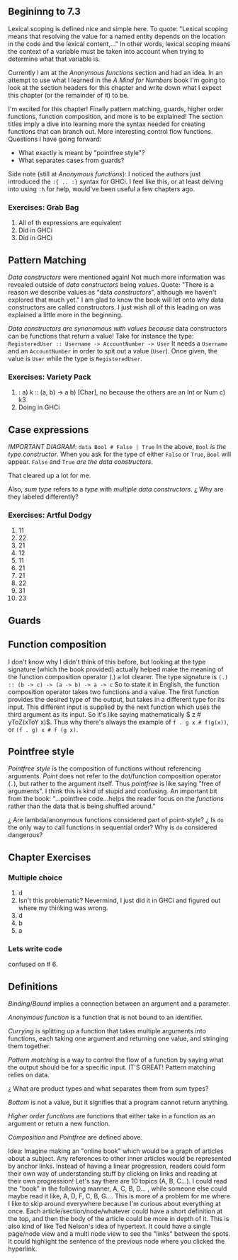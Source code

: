 ## Begininng to 7.3
Lexical scoping is defined nice and simple here. To quote:
"Lexical scoping means that resolving the value for a named entity depends on the location in the code and the lexical content,..."
In other words, lexical scoping means the context of a variable must be taken into account when trying to determine what that variable is.

Currently I am at the *Anonymous functions* section and had an idea.
In an attempt to use what I learned in the _A Mind for Numbers_ book I'm going to look at the section headers for this chapter and write down what I expect this chapter (or the remainder of it) to be.

I'm excited for this chapter! Finally pattern matching, guards, higher order functions, function composition, and more is to be explained!
The section titles imply a dive into learning more the syntax needed for creating functions that can branch out. More interesting control flow functions.
Questions I have going forward:
- What exactly is meant by "pointfree style"?
- What separates cases from guards?

Side note (still at *Anonymous functions*): I noticed the authors just introduced the `:{ .. :}` syntax for GHCi. I feel like this, or at least delving into using `:h` for help, would've been useful a few chapters ago.

### Exercises: Grab Bag
1. All of th expressions are equivalent
2. Did in GHCi
3. Did in GHCi


## Pattern Matching
*Data constructors* were mentioned again! Not much more information was revealed outside of _data constructors_ being _values_. Quote:
"There is a reason we describe values as "data _constructors_", although we haven't explored that much yet."
I am glad to know the book will let onto why data constructors are called constructors. I just wish all of this leading on was explained a little more in the beginning.

_Data constructors are synonomous with values because_ data constructors can be functions that return a value!
Take for instance the type: `RegisteredUser :: Username -> AccountNumber -> User`
It needs a `Username` and an `AccountNumber` in order to spit out a value (`User`). Once given, the value is `User` while the type is `RegisteredUser`.

### Exercises: Variety Pack
1. :
  a) k :: (a, b) -> a
  b) [Char], no because the others are an Int or Num
  c) k3
2. Doing in GHCi

## Case expressions
_IMPORTANT DIAGRAM_:
`data Bool # False | True`
In the above, `Bool` _is the type constructor_. When you ask for the type of either `False` or `True`, `Bool` will appear. `False` and `True` _are the data constructors_.

That cleared up a lot for me.

Also, _sum type_ refers to a *type* with *multiple data constructors*.
$¿$ Why are they labeled differently?

### Exercises: Artful Dodgy
1. 11
2. 22
3. 21
4. 12
5. 11
6. 21
7. 21
8. 22
9. 31
10. 23

## Guards

## Function composition
I don't know why I didn't think of this before, but looking at the type signature (which the book provided) actually helped make the meaning of the function composition operator (.) a lot clearer.
The type signature is `(.) :: (b -> c) -> (a -> b) -> a -> c`
So to state it in English, the function composition operator takes two functions and a value. The first function provides the desired type of the output, but takes in a different type for its input. This different input is supplied by the next function which uses the third argument as its input. So it's like saying mathematically $ z # yToZ(xToY x)$. Thus why there's always the example of `f . g x # f(g(x))`, or `(f . g) x # f (g x)`.

## Pointfree style
_Pointfree style_ is the composition of functions without referencing arguments. *Point* does not refer to the dot/function composition operator (`.`), but rather to the argument itself. Thus *pointfree* is like saying "free of arguments". I think this is kind of stupid and confusing.
An important bit from the book:
"...pointfree code...helps the reader focus on the _functions_ rather than the data that is being shuffled around."

$¿$ Are lambda/anonymous functions considered part of point-style?
$¿$ Is `do` the only way to call functions in sequential order? Why is `do` considered dangerous?

## Chapter Exercises
### Multiple choice
1. d
2. Isn't this problematic? Nevermind, I just did it in GHCi and figured out where my thinking was wrong.
3. d
4. b
5. a

### Lets write code
confused on # 6.


## Definitions
_Binding_/_Bound_ implies a connection between an argument and a parameter.

_Anonymous function_ is a function that is not bound to an identifier.

_Currying_ is splitting up a function that takes multiple arguments into functions, each taking one argument and returning one value, and stringing them together.

_Pattern matching_ is a way to control the flow of a function by saying what the output should be for a specific input. IT'S GREAT! Pattern matching relies on data.

$¿$ What are product types and what separates them from sum types?

_Bottom_ is not a value, but it signifies that a program cannot return anything.

_Higher order functions_ are functions that either take in a function as an argument or return a new function.

_Composition_ and _Pointfree_ are defined above.


Idea: Imagine making an "online book" which would be a graph of articles about a subject. Any references to other inner articles would be represented by anchor links. Instead of having a linear progression, readers could form their own way of understanding stuff by clicking on links and reading at their own progression!
Let's say there are 10 topics (A, B, C...). I could read the "book" in the following manner, A, C, B, D... , while someone else could maybe read it like, A, D, F, C, B, G....
This is more of a problem for me where I like to skip around everywhere because I'm curious about everything at once.
Each article/section/node/whatever could have a short definition at the top, and then the body of the article could be more in depth of it.
This is also kind of like Ted Nelson's idea of hypertext.
It could have a single page/node view and a multi node view to see the "links" between the spots.
It could highlight the sentence of the previous node where you clicked the hyperlink.
